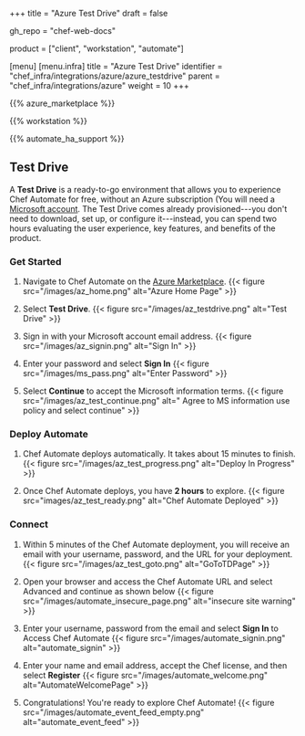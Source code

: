 +++
title = "Azure Test Drive"
draft = false

gh_repo = "chef-web-docs"

product = ["client", "workstation", "automate"]

[menu]
  [menu.infra]
    title = "Azure Test Drive"
    identifier = "chef_infra/integrations/azure/azure_testdrive"
    parent = "chef_infra/integrations/azure"
    weight = 10
+++

{{% azure_marketplace %}}

{{% workstation %}}

{{% automate_ha_support %}}

## Test Drive

A **Test Drive** is a ready-to-go environment that allows you to experience Chef Automate for free, without an Azure subscription (You will need a [Microsoft account](https://signup.live.com/). The Test Drive comes already provisioned---you don't need to download, set up, or configure it---instead, you can spend two hours evaluating the user experience, key features, and benefits of the product.

### Get Started

1. Navigate to Chef Automate on the [Azure Marketplace](https://azuremarketplace.microsoft.com/en-us/marketplace/apps/chef-software.chef-automate).
  {{< figure src="/images/az_home.png" alt="Azure Home Page" >}}

1. Select **Test Drive**.
  {{< figure src="/images/az_testdrive.png" alt="Test Drive" >}}

1. Sign in with your Microsoft account email address.
  {{< figure src="/images/az_signin.png" alt="Sign In" >}}
  
1. Enter your password and select **Sign In**
  {{< figure src="/images/ms_pass.png" alt="Enter Password" >}}

1. Select **Continue** to accept the Microsoft information terms.
  {{< figure src="/images/az_test_continue.png" alt=" Agree to MS information use policy and select continue" >}}  

### Deploy Automate

1. Chef Automate deploys automatically. It takes about 15 minutes to finish.
  {{< figure src="/images/az_test_progress.png" alt="Deploy In Progress" >}}

1. Once Chef Automate deploys, you have **2 hours** to explore.
  {{< figure src="images/az_test_ready.png" alt="Chef Automate Deployed" >}}

### Connect

1. Within 5 minutes of the Chef Automate deployment, you will receive an email with your username, password, and the URL for your deployment.
  {{< figure src="/images/az_test_goto.png" alt="GoToTDPage" >}}

1. Open your browser and access the Chef Automate URL and select Advanced and continue as shown below
  {{< figure src="/images/automate_insecure_page.png" alt="insecure site warning" >}}

1. Enter your username, password from the email and select **Sign In** to Access Chef Automate
  {{< figure src="/images/automate_signin.png" alt="automate_signin" >}}

1. Enter your name and email address, accept the Chef license, and then select **Register**
  {{< figure src="/images/automate_welcome.png" alt="AutomateWelcomePage" >}}

1. Congratulations! You're ready to explore Chef Automate!
  {{< figure src="/images/automate_event_feed_empty.png" alt="automate_event_feed" >}}
